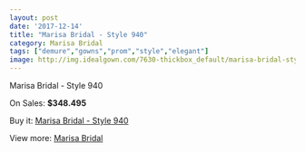 ```yaml
---
layout: post
date: '2017-12-14'
title: "Marisa Bridal - Style 940"
category: Marisa Bridal
tags: ["demure","gowns","prom","style","elegant"]
image: http://img.idealgown.com/7630-thickbox_default/marisa-bridal-style-940.jpg
---
```

Marisa Bridal - Style 940

On Sales: **$348.495**
<a href="https://www.idealgown.com/en/marisa-bridal/3236-marisa-bridal-style-940.html"><amp-img layout="responsive" width="600" height="600" src="//img.idealgown.com/7630-thickbox_default/marisa-bridal-style-940.jpg" alt="Marisa Bridal - Style 940 0" /></a>
<a href="https://www.idealgown.com/en/marisa-bridal/3236-marisa-bridal-style-940.html"><amp-img layout="responsive" width="600" height="600" src="//img.idealgown.com/7631-thickbox_default/marisa-bridal-style-940.jpg" alt="Marisa Bridal - Style 940 1" /></a>

Buy it: [Marisa Bridal - Style 940](https://www.idealgown.com/en/marisa-bridal/3236-marisa-bridal-style-940.html "Marisa Bridal - Style 940")

View more: [Marisa Bridal](https://www.idealgown.com/en/40-marisa-bridal "Marisa Bridal")